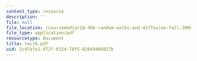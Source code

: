 ```yaml
---
content_type: resource
description: ''
file: null
file_location: /coursemedia/18-366-random-walks-and-diffusion-fall-2006/2c47afe1972f615478f58264940d027b_lec16.pdf
file_type: application/pdf
resourcetype: Document
title: lec16.pdf
uid: 2c47afe1-972f-6154-78f5-8264940d027b
---
```

